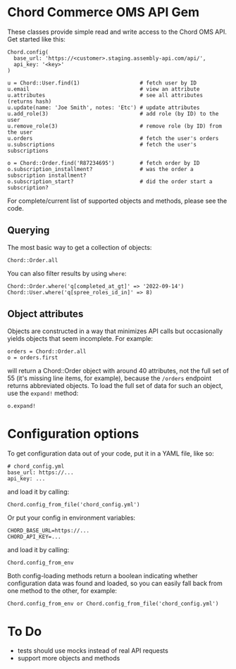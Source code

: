 # Chord Commerce OMS API Gem

These classes provide simple read and write access to the Chord OMS API. Get started like this:

    Chord.config(
      base_url: 'https://<customer>.staging.assembly-api.com/api/',
      api_key: '<key>'
    )

    u = Chord::User.find(1)                   # fetch user by ID
    u.email                                   # view an attribute
    u.attributes                              # see all attributes (returns hash)
    u.update(name: 'Joe Smith', notes: 'Etc') # update attributes
    u.add_role(3)                             # add role (by ID) to the user
    u.remove_role(3)                          # remove role (by ID) from the user
    u.orders                                  # fetch the user's orders
    u.subscriptions                           # fetch the user's subscriptions

    o = Chord::Order.find('R87234695')        # fetch order by ID
    o.subscription_installment?               # was the order a subscription installment?
    o.subscription_start?                     # did the order start a subscription?

For complete/current list of supported objects and methods, please see the code.


## Querying

The most basic way to get a collection of objects:

    Chord::Order.all

You can also filter results by using `where`:

    Chord::Order.where('q[completed_at_gt]' => '2022-09-14')
    Chord::User.where('q[spree_roles_id_in]' => 8)


## Object attributes

Objects are constructed in a way that minimizes API calls but occasionally yields objects that seem incomplete. For example:

    orders = Chord::Order.all
    o = orders.first

will return a Chord::Order object with around 40 attributes, not the full set of 55 (it's missing line items, for example), because the `/orders` endpoint returns abbreviated objects. To load the full set of data for such an object, use the `expand!` method:

    o.expand!


# Configuration options

To get configuration data out of your code, put it in a YAML file, like so:

    # chord_config.yml
    base_url: https://...
    api_key: ...

and load it by calling:

    Chord.config_from_file('chord_config.yml')

Or put your config in environment variables:

    CHORD_BASE_URL=https://...
    CHORD_API_KEY=...

and load it by calling:

    Chord.config_from_env

Both config-loading methods return a boolean indicating whether configuration data was found and loaded, so you can easily fall back from one method to the other, for example:

    Chord.config_from_env or Chord.config_from_file('chord_config.yml')


# To Do

* tests should use mocks instead of real API requests
* support more objects and methods
